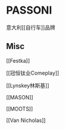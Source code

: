 # PASSONI


意大利[[自行车]]品牌



## Misc

[[Festka]]

[[冠恒钛业Comeplay]]

[[Lynskey林斯基]]

[[MASON]]

[[MOOTS]]

[[Van Nicholas]]


